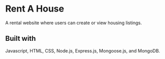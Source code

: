 # Rent A House
A rental website where users can create or view housing listings.



## Built with
Javascript, HTML, CSS, Node.js, Express.js, Mongoose.js, and MongoDB.





